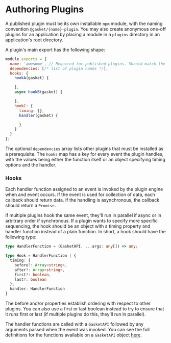 # Authoring Plugins

A published plugin must be its own installable `npm` module, with the naming
convention `@gasket/{name}-plugin`. You may also create anonymous one-off
plugins for an application by placing a module in a `plugins` directory in an
application's root directory.

A plugin's main export has the following shape:

```js
module.exports = {
  name: 'awesome', // Required for published plugins. Should match the name in the module pattern '@gasket/{name}-plugin'.
  dependencies: [/* list of plugin names */],
  hooks: {
    hookA(gasket) {

    },
    async hookB(gasket) {

    },
    hookC: {
      timing: {},
      handler(gasket) {

      }
    }
  }
};
```

The optional `dependencies` array lists other plugins that must be installed as
a prerequisite. The `hooks` map has a key for every event the plugin handles,
with the values being either the function itself or an object specifying timing
options and the handler.

### Hooks

Each handler function assigned to an event is invoked by the plugin engine when
and event occurs. If the event is used for collection of data, each callback
should return data. If the handling is asynchronous, the callback should return
a `Promise`.

If multiple plugins hook the same event, they'll run in parallel if async or in
arbitrary order if synchronous. If a plugin wants to specify more specific
sequencing, the hook should be an object with a timing property and handler
function instead of a plain function. In short, a hook should have the
following type:

```ts
type HandlerFunction = (GasketAPI, ...args: any[]) => any;

type Hook = HandlerFunction | {
  timing: {
    before?: Array<string>,
    after?: Array<string>,
    first?: boolean,
    last?: boolean
  },
  handler: HandlerFunction
}
```

The before and/or properties establish ordering with respect to other plugins.
You can also use a first or last boolean instead to try to ensure that it runs
first or last (if multiple plugins do this, they'll run in parallel).

The handler functions are called with a `GasketAPI` followed by any arguments
passed when the event was invoked. You can see the full definitions for the
functions available on a `GasketAPI` object [here](../../packages/gasket-plugin-engine#GasketAPI).
